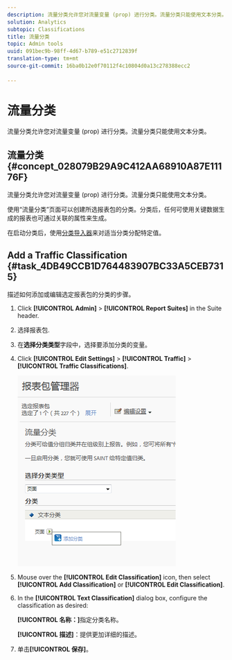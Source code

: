 ```yaml
---
description: 流量分类允许您对流量变量 (prop) 进行分类。流量分类只能使用文本分类。
solution: Analytics
subtopic: Classifications
title: 流量分类
topic: Admin tools
uuid: 091bec9b-98ff-4d67-b789-e51c2712839f
translation-type: tm+mt
source-git-commit: 16ba0b12e0f70112f4c10804d0a13c278388ecc2

---
```



# 流量分类

流量分类允许您对流量变量 (prop) 进行分类。流量分类只能使用文本分类。

## 流量分类 {#concept_028079B29A9C412AA68910A87E11176F}

流量分类允许您对流量变量 (prop) 进行分类。流量分类只能使用文本分类。

使用“流量分类”页面可以创建所选报表包的分类。分类后，任何可使用关键数据生成的报表也可通过关联的属性来生成。

在启动分类后，使用[分类导入器](/help/components/c-classifications2/c-classifications-importer/c-working-with-saint.md)来对适当分类分配特定值。

## Add a Traffic Classification {#task_4DB49CCB1D764483907BC33A5CEB7315}

<!-- 

t_classification_add_traffic.xml

 -->

描述如何添加或编辑选定报表包的分类的步骤。

1. Click **[!UICONTROL Admin]** &gt; **[!UICONTROL Report Suites]** in the Suite header.
1. 选择报表包.
1.  在&#x200B;**选择分类类型**&#x200B;字段中，选择要添加分类的变量。
1. Click **[!UICONTROL Edit Settings]** &gt; **[!UICONTROL Traffic]** &gt; **[!UICONTROL Traffic Classifications]**.

   ![步骤信息](assets/traffic-classification.png)

1. Mouse over the **[!UICONTROL Edit Classification]** icon, then select **[!UICONTROL Add Classification]** or **[!UICONTROL Edit Classification]**.
1. In the **[!UICONTROL Text Classification]** dialog box, configure the classification as desired:

   **[!UICONTROL 名称：]**&#x200B;指定分类名称。

   **[!UICONTROL 描述]**：提供更加详细的描述。
1. 单击&#x200B;**[!UICONTROL 保存]**。
